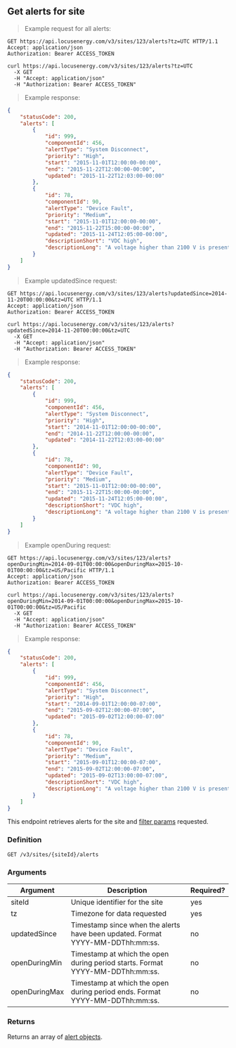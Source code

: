 ## Get alerts for site

> Example request for all alerts:

```http
GET https://api.locusenergy.com/v3/sites/123/alerts?tz=UTC HTTP/1.1
Accept: application/json
Authorization: Bearer ACCESS_TOKEN
```

```shell
curl https://api.locusenergy.com/v3/sites/123/alerts?tz=UTC
  -X GET
  -H "Accept: application/json"
  -H "Authorization: Bearer ACCESS_TOKEN"
```

> Example response:

```json
{
    "statusCode": 200,
    "alerts": [
        {
            "id": 999,
            "componentId": 456,
            "alertType": "System Disconnect",
            "priority": "High",
            "start": "2015-11-01T12:00:00-00:00",
            "end": "2015-11-22T12:00:00-00:00",
            "updated": "2015-11-22T12:03:00-00:00"
        },
        {
            "id": 78,
            "componentId": 90,
            "alertType": "Device Fault",
            "priority": "Medium",
            "start": "2015-11-01T12:00:00-00:00",
            "end": "2015-11-22T15:00:00-00:00",
            "updated": "2015-11-24T12:05:00-00:00",
            "descriptionShort": "VDC high",
            "descriptionLong": "A voltage higher than 2100 V is present on the DC bus. (Resettable)"
        }
    ]
}
```

> Example updatedSince request:

```http
GET https://api.locusenergy.com/v3/sites/123/alerts?updatedSince=2014-11-20T00:00:00&tz=UTC HTTP/1.1
Accept: application/json
Authorization: Bearer ACCESS_TOKEN
```

```shell
curl https://api.locusenergy.com/v3/sites/123/alerts?updatedSince=2014-11-20T00:00:00&tz=UTC
  -X GET
  -H "Accept: application/json"
  -H "Authorization: Bearer ACCESS_TOKEN"
```

> Example response:

```json
{
    "statusCode": 200,
    "alerts": [
        {
            "id": 999,
            "componentId": 456,
            "alertType": "System Disconnect",
            "priority": "High",
            "start": "2014-11-01T12:00:00-00:00",
            "end": "2014-11-22T12:00:00-00:00",
            "updated": "2014-11-22T12:03:00-00:00"
        },
        {
            "id": 78,
            "componentId": 90,
            "alertType": "Device Fault",
            "priority": "Medium",
            "start": "2015-11-01T12:00:00-00:00",
            "end": "2015-11-22T15:00:00-00:00",
            "updated": "2015-11-24T12:05:00-00:00",
            "descriptionShort": "VDC high",
            "descriptionLong": "A voltage higher than 2100 V is present on the DC bus. (Resettable)"
        }
    ]
}
```

> Example openDuring request:

```http
GET https://api.locusenergy.com/v3/sites/123/alerts?openDuringMin=2014-09-01T00:00:00&openDuringMax=2015-10-01T00:00:00&tz=US/Pacific HTTP/1.1
Accept: application/json
Authorization: Bearer ACCESS_TOKEN
```

```shell
curl https://api.locusenergy.com/v3/sites/123/alerts?openDuringMin=2014-09-01T00:00:00&openDuringMax=2015-10-01T00:00:00&tz=US/Pacific
  -X GET
  -H "Accept: application/json"
  -H "Authorization: Bearer ACCESS_TOKEN"
```

> Example response:

```json
{
    "statusCode": 200,
    "alerts": [
        {
            "id": 999,
            "componentId": 456,
            "alertType": "System Disconnect",
            "priority": "High",
            "start": "2014-09-01T12:00:00-07:00",
            "end": "2015-09-02T12:00:00-07:00",
            "updated": "2015-09-02T12:00:00-07:00"
        },
        {
            "id": 78,
            "componentId": 90,
            "alertType": "Device Fault",
            "priority": "Medium",
            "start": "2015-09-01T12:00:00-07:00",
            "end": "2015-09-02T12:00:00-07:00",
            "updated": "2015-09-02T13:00:00-07:00",
            "descriptionShort": "VDC high",
            "descriptionLong": "A voltage higher than 2100 V is present on the DC bus. (Resettable)"
        }
    ]
}
```

This endpoint retrieves alerts for the site and [filter params](#filters) requested.

### Definition

`GET /v3/sites/{siteId}/alerts`

### Arguments

Argument | Description | Required?
--- | --- | ---
siteId | Unique identifier for the site | yes
tz | Timezone for data requested | yes
updatedSince | Timestamp since when the alerts have been updated. Format YYYY-MM-DDThh:mm:ss. | no
openDuringMin | Timestamp at which the open during period starts. Format YYYY-MM-DDThh:mm:ss. | no
openDuringMax | Timestamp at which the open during period ends. Format YYYY-MM-DDThh:mm:ss. | no

### Returns

Returns an array of [alert objects](#alert-object).
